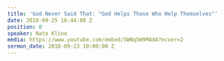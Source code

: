 ```yaml
---
title: 'God Never Said That: "God Helps Those Who Help Themselves"'
date: 2018-09-25 16:44:00 Z
position: 0
speaker: Nate Kline
media: https://www.youtube.com/embed/SWNq5W9MAd4?ecver=2
sermon_date: 2018-09-23 10:00:00 Z
---
```


